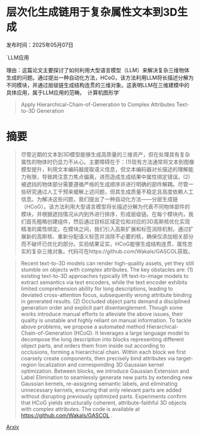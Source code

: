 # 层次化生成链用于复杂属性文本到3D生成

发布时间：2025年05月07日

`LLM应用

理由：这篇论文主要探讨了如何利用大型语言模型（LLM）来解决复杂三维物体生成的问题。通过提出一种自动化方法，HCoG，该方法利用LLM将长描述分解为不同模块，并通过层级链生成结构连贯的三维对象。这表明LLM在三维建模中的具体应用，属于LLM应用的范畴。` `计算机图形学`

> Apply Hierarchical-Chain-of-Generation to Complex Attributes Text-to-3D Generation

# 摘要

> 尽管近期的文本到3D模型能够生成高质量的三维资产，但在处理具有复杂属性的物体时仍显力不从心。主要障碍在于：(1)现有方法通常将文本到图像模型提升，利用文本编码器提取语义信息，但文本编码器对长描述的理解能力有限，导致跨注意力焦点偏离，进而造成生成结果中属性绑定错误。(2)被遮挡的物体部分需要遵循严格的生成顺序并进行明确的部件解耦。尽管一些研究通过人工干预来缓解上述问题，但其生成质量不稳定且高度依赖人工信息。为解决这些问题，我们提出了一种自动化方法——分层生成链（HCoG）。该方法利用大型语言模型将长描述分解为代表不同物体部件的模块，并根据遮挡情况从内到外进行排序，形成层级链。在每个模块内，我们首先粗略创建组件，然后通过目标区域定位和对应的3D高斯核优化实现精准的属性绑定。在模块之间，我们引入高斯扩展和标签消除机制，通过扩展新的高斯核、重新分配语义标签并消除不必要的核，确保仅添加相关部分而不破坏已优化的部分。实验结果证实，HCoG能够生成结构连贯、属性忠实的复杂三维对象。代码可在https://github.com/Wakals/GASCOL获取。

> Recent text-to-3D models can render high-quality assets, yet they still stumble on objects with complex attributes. The key obstacles are: (1) existing text-to-3D approaches typically lift text-to-image models to extract semantics via text encoders, while the text encoder exhibits limited comprehension ability for long descriptions, leading to deviated cross-attention focus, subsequently wrong attribute binding in generated results. (2) Occluded object parts demand a disciplined generation order and explicit part disentanglement. Though some works introduce manual efforts to alleviate the above issues, their quality is unstable and highly reliant on manual information. To tackle above problems, we propose a automated method Hierarchical-Chain-of-Generation (HCoG). It leverages a large language model to decompose the long description into blocks representing different object parts, and orders them from inside out according to occlusions, forming a hierarchical chain. Within each block we first coarsely create components, then precisely bind attributes via target-region localization and corresponding 3D Gaussian kernel optimization. Between blocks, we introduce Gaussian Extension and Label Elimination to seamlessly generate new parts by extending new Gaussian kernels, re-assigning semantic labels, and eliminating unnecessary kernels, ensuring that only relevant parts are added without disrupting previously optimized parts. Experiments confirm that HCoG yields structurally coherent, attribute-faithful 3D objects with complex attributes. The code is available at https://github.com/Wakals/GASCOL .

[Arxiv](https://arxiv.org/abs/2505.05505)